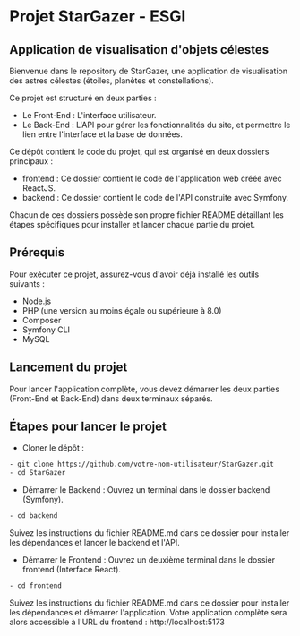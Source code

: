 # Projet StarGazer - ESGI

## Application de visualisation d'objets célestes

Bienvenue dans le repository de StarGazer, une application de visualisation des astres célestes (étoiles, planètes et constellations).

Ce projet est structuré en deux parties :

- Le Front-End : L'interface utilisateur.
- Le Back-End : L'API pour gérer les fonctionnalités du site, et permettre le lien entre l'interface et la base de données.

Ce dépôt contient le code du projet, qui est organisé en deux dossiers principaux :

- frontend : Ce dossier contient le code de l'application web créée avec ReactJS.
- backend : Ce dossier contient le code de l'API construite avec Symfony.

Chacun de ces dossiers possède son propre fichier README détaillant les étapes spécifiques pour installer et lancer chaque partie du projet.

## Prérequis

Pour exécuter ce projet, assurez-vous d'avoir déjà installé les outils suivants :

- Node.js
- PHP (une version au moins égale ou supérieure à 8.0)
- Composer
- Symfony CLI
- MySQL

## Lancement du projet

Pour lancer l'application complète, vous devez démarrer les deux parties (Front-End et Back-End) dans deux terminaux séparés.

## Étapes pour lancer le projet

- Cloner le dépôt :

```bash
- git clone https://github.com/votre-nom-utilisateur/StarGazer.git
- cd StarGazer

```

- Démarrer le Backend :
  Ouvrez un terminal dans le dossier backend (Symfony).

```bash
- cd backend
```

Suivez les instructions du fichier README.md dans ce dossier pour installer les dépendances et lancer le backend et l'API.

- Démarrer le Frontend :
  Ouvrez un deuxième terminal dans le dossier frontend (Interface React).

```bash
- cd frontend
```

Suivez les instructions du fichier README.md dans ce dossier pour installer les dépendances et démarrer l'application.
Votre application complète sera alors accessible à l'URL du frontend : http://localhost:5173
